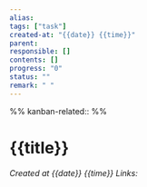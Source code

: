 ```yaml
---
alias:
tags: ["task"]
created-at: "{{date}} {{time}}"
parent:
responsible: []
contents: []
progress: "0"
status: ""
remark: " "
---
```

%%
kanban-related:: 
%%
# {{title}}
*Created at {{date}} {{time}}*
*Links:* 